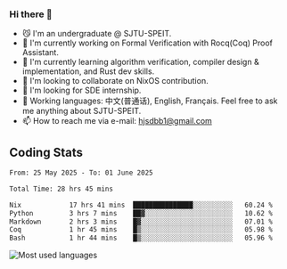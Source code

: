 ### Hi there 👋

<!--
**definfo/definfo** is a ✨ _special_ ✨ repository because its `README.md` (this file) appears on your GitHub profile.

Here are some ideas to get you started:

- 🔭 I’m currently working on ...
- 🌱 I’m currently learning ...
- 👯 I’m looking to collaborate on ...
- 🤔 I’m looking for help with ...
- 💬 Ask me about ...
- 📫 How to reach me: ...
- 😄 Pronouns: ...
- ⚡ Fun fact: ...
-->

- 😼 I'm an undergraduate @ SJTU-SPEIT.
- 🔭 I'm currently working on Formal Verification with Rocq(Coq) Proof Assistant.
- 🌱 I'm currently learning algorithm verification, compiler design & implementation, and Rust dev skills.
- 👯 I'm looking to collaborate on NixOS contribution.
- 🤔 I'm looking for SDE internship.
- 💬 Working languages: 中文(普通话), English, Français. Feel free to ask me anything about SJTU-SPEIT.
- 📫 How to reach me via e-mail: hjsdbb1@gmail.com

## Coding Stats

<!--START_SECTION:waka-->

```txt
From: 25 May 2025 - To: 01 June 2025

Total Time: 28 hrs 45 mins

Nix            17 hrs 41 mins  ███████████████░░░░░░░░░░   60.24 %
Python         3 hrs 7 mins    ██▓░░░░░░░░░░░░░░░░░░░░░░   10.62 %
Markdown       2 hrs 3 mins    █▓░░░░░░░░░░░░░░░░░░░░░░░   07.01 %
Coq            1 hr 45 mins    █▒░░░░░░░░░░░░░░░░░░░░░░░   05.98 %
Bash           1 hr 44 mins    █▒░░░░░░░░░░░░░░░░░░░░░░░   05.96 %
```

<!--END_SECTION:waka-->

![Most used languages](https://github-readme-stats.vercel.app/api/top-langs/?username=definfo&layout=donut&theme=dracula&exclude_repo=xv6-labs-2023)
